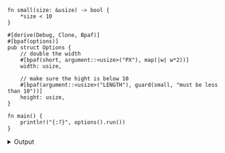 
```no_run
fn small(size: &usize) -> bool {
    *size < 10
}

#[derive(Debug, Clone, Bpaf)]
#[bpaf(options)]
pub struct Options {
    // double the width
    #[bpaf(short, argument::<usize>("PX"), map(|w| w*2))]
    width: usize,

    // make sure the hight is below 10
    #[bpaf(argument::<usize>("LENGTH"), guard(small, "must be less than 10"))]
    height: usize,
}

fn main() {
    println!("{:?}", options().run())
}
```

<details><summary>Output</summary>

Help as usual


<div class='bpaf-doc'>
$ app --help<br>
<p><b>Usage</b>: <tt><b>app</b></tt> <tt><b>-w</b></tt>=<tt><i>PX</i></tt> <tt><b>--height</b></tt>=<tt><i>LENGTH</i></tt></p><p><div>
<b>Available options:</b></div><dl><dt><tt><b>-w</b></tt>=<tt><i>PX</i></tt></dt>
<dt><tt><b>    --height</b></tt>=<tt><i>LENGTH</i></tt></dt>
<dt><tt><b>-h</b></tt>, <tt><b>--help</b></tt></dt>
<dd>Prints help information</dd>
</dl>
</p>
<style>
div.bpaf-doc {
    padding: 14px;
    background-color:var(--code-block-background-color);
    font-family: "Source Code Pro", monospace;
    margin-bottom: 0.75em;
}
div.bpaf-doc dt { margin-left: 1em; }
div.bpaf-doc dd { margin-left: 3em; }
div.bpaf-doc dl { margin-top: 0; padding-left: 1em; }
div.bpaf-doc  { padding-left: 1em; }
</style>
</div>


And parsed values are differnt from what user passes


<div class='bpaf-doc'>
$ app --width 10 --height 3<br>
<b>Error:</b> expected <tt><b>-w</b></tt>=<tt><i>PX</i></tt>, got <b>--width</b>. Pass <tt><b>--help</b></tt> for usage information
<style>
div.bpaf-doc {
    padding: 14px;
    background-color:var(--code-block-background-color);
    font-family: "Source Code Pro", monospace;
    margin-bottom: 0.75em;
}
div.bpaf-doc dt { margin-left: 1em; }
div.bpaf-doc dd { margin-left: 3em; }
div.bpaf-doc dl { margin-top: 0; padding-left: 1em; }
div.bpaf-doc  { padding-left: 1em; }
</style>
</div>


Additionally height cannot exceed 10


<div class='bpaf-doc'>
$ app --width 555 --height 42<br>
<b>Error:</b> expected <tt><b>-w</b></tt>=<tt><i>PX</i></tt>, got <b>--width</b>. Pass <tt><b>--help</b></tt> for usage information
<style>
div.bpaf-doc {
    padding: 14px;
    background-color:var(--code-block-background-color);
    font-family: "Source Code Pro", monospace;
    margin-bottom: 0.75em;
}
div.bpaf-doc dt { margin-left: 1em; }
div.bpaf-doc dd { margin-left: 3em; }
div.bpaf-doc dl { margin-top: 0; padding-left: 1em; }
div.bpaf-doc  { padding-left: 1em; }
</style>
</div>

</details>
